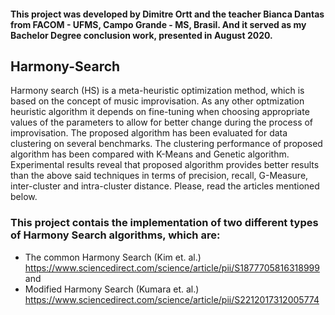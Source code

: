 #### This project was developed by Dimitre Ortt and the teacher Bianca Dantas from FACOM - UFMS, Campo Grande - MS, Brasil. And it served as my Bachelor Degree conclusion work, presented in August 2020.

## Harmony-Search

Harmony search (HS) is a meta-heuristic optimization method, which is based on the concept of music improvisation. As any other optmization heuristic algorithm it depends on fine-tuning when choosing appropriate values of the parameters to allow for better change during the process of improvisation. The proposed algorithm has been evaluated for data clustering on several benchmarks. The clustering performance of proposed algorithm has been compared with K-Means and Genetic algorithm. Experimental results reveal that proposed algorithm provides better results than the above said techniques in terms of precision, recall, G-Measure, inter-cluster and intra-cluster distance. Please, read the articles mentioned below.

### This project contais the implementation of two different types of Harmony Search algorithms, which are:

- The common Harmony Search (Kim et. al.) https://www.sciencedirect.com/science/article/pii/S1877705816318999 and
- Modified Harmony Search (Kumara et. al.) https://www.sciencedirect.com/science/article/pii/S2212017312005774
